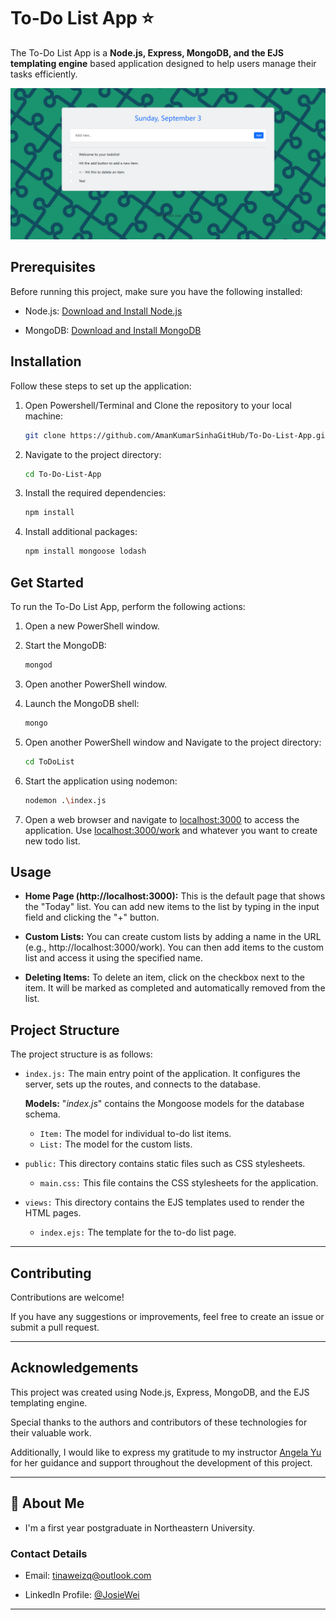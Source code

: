 # To-Do List App ⭐

The To-Do List App is a **Node.js, Express, MongoDB, and the EJS templating engine** based application designed to help users manage their tasks efficiently.

![todo_app_preview](https://github.com/JosieWei2023/ToDoList/blob/main/preview.png)

## Prerequisites
Before running this project, make sure you have the following installed:

* Node.js: [Download and Install Node.js](https://nodejs.org/en/download "Node.js Download")

* MongoDB: [Download and Install MongoDB](https://www.mongodb.com/try/download/community "MongoDB Download")

## Installation 

Follow these steps to set up the application:

1. Open Powershell/Terminal and Clone the repository to your local machine:

   ```bash
   git clone https://github.com/AmanKumarSinhaGitHub/To-Do-List-App.git
   ```

2. Navigate to the project directory:

   ```bash
   cd To-Do-List-App
   ```

3. Install the required dependencies:

   ```bash
   npm install
   ```

4. Install additional packages:

   ```bash
   npm install mongoose lodash
   ```

## Get Started

To run the To-Do List App, perform the following actions:

1. Open a new PowerShell window.

2. Start the MongoDB:

   ```bash
   mongod
   ```

3. Open another PowerShell window.

4. Launch the MongoDB shell:

   ```bash
   mongo
   ```

5. Open another PowerShell window and Navigate to the project directory:

   ```bash
   cd ToDoList
   ```

6. Start the application using nodemon:

   ```bash
   nodemon .\index.js
   ```

7. Open a web browser and navigate to [localhost:3000](http://localhost:3000) to access the application. Use [localhost:3000/work](http://localhost:3000/work) and whatever you want to create new todo list.

## Usage
* __Home Page (http://localhost:3000):__ This is the default page that shows the "Today" list. 
You can add new items to the list by typing in the input field and clicking the "+" button.

* __Custom Lists:__ You can create custom lists by adding a name in the URL (e.g., http://localhost:3000/work). You can then add items to the custom list and access it using the specified name.

* __Deleting Items:__ To delete an item, click on the checkbox next to the item. It will be marked as completed and automatically removed from the list.


## Project Structure
The project structure is as follows:

* `index.js:` The main entry point of the application. It configures the server, sets up the routes, and connects to the database.
   
   **Models:** "_index.js_" contains the Mongoose models for the database schema.

   * `Item:` The model for individual to-do list items.
   * `List:` The model for the custom lists.

* `public:` This directory contains static files such as CSS stylesheets.
   * `main.css:` This file contains the CSS stylesheets for the application.

* `views:` This directory contains the EJS templates used to render the HTML pages.
   * `index.ejs:` The template for the to-do list page.
---

## Contributing
Contributions are welcome! 

If you have any suggestions or improvements, feel free to create an issue or submit a pull request.

---
## Acknowledgements
This project was created using Node.js, Express, MongoDB, and the EJS templating engine. 

Special thanks to the authors and contributors of these technologies for their valuable work. 

Additionally, I would like to express my gratitude to my instructor [Angela Yu](https://twitter.com/yu_angela "Twitter") for her guidance and support throughout the development of this project.

---

## 🚀 About Me

* I'm a first year postgraduate in Northeastern University.


### Contact Details
* Email: tinaweizq@outlook.com

* LinkedIn Profile: [@JosieWei](https://www.linkedin.com/in/josie-wei-279462245/)

---
